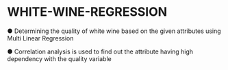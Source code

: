 # WHITE-WINE-REGRESSION

●	Determining the quality of white wine based on the 
given attributes using Multi Linear Regression

●	Correlation analysis is used to find out the attribute 
having high dependency with the quality variable
